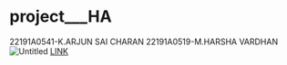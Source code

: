 # project___HA
22191A0541-K.ARJUN SAI CHARAN
22191A0519-M.HARSHA VARDHAN
![Untitled](https://github.com/ARJUNSAICHARAN/project___HA/assets/129255577/b1729e3e-c435-4d64-8fcc-497008ee504a)
[LINK](https://arjunsaicharan.github.io/project___HA/)
